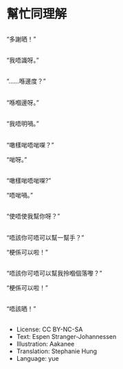 # 幫忙同理解

##
“多謝晒！”

##
“我唔識呀。”

##
“……喺邊度？”

##
“喺嗰邊呀。”

##
“我唔明喎。”

##
“噉樣啱唔啱㗎？”

“啱呀。”

##
“噉樣啱唔啱㗎?”

“唔啱喎。”

##
“使唔使我幫你呀？”

##
“唔該你可唔可以幫一幫手？”

“梗係可以啦！”

##
“唔該你可唔可以幫我拎嗰個落嚟？”

“梗係可以啦！”

##
“唔該晒！”

##
* License: CC BY-NC-SA
* Text: Espen Stranger-Johannessen
* Illustration: Aakanee
* Translation: Stephanie Hung
* Language: yue
